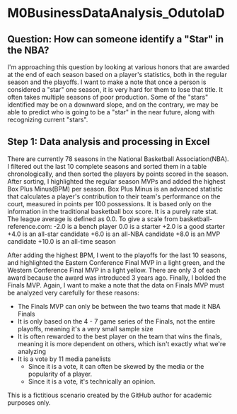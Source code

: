 # M0BusinessDataAnalysis_OdutolaD

## Question: How can someone identify a "Star" in the NBA?
I'm approaching this question by looking at various honors that are awarded at the end of each season based on a player's statistics, both in the regular season and the playoffs. I want to make a note that once a person is considered a "star" one season, it is very hard for them to lose that title. It often takes multiple seasons of poor production. Some of the "stars" identified may be on a downward slope, and on the contrary, we may be able to predict who is going to be a "star" in the near future, along with recognizing current "stars". 

## Step 1: Data analysis and processing in Excel
There are currently 78 seasons in the National Basketball Association(NBA). I filtered out the last 10 complete seasons and sorted them in a table chronologically, and then sorted the players by points scored in the season. After sorting, I highlighted the regular season MVPs and added the highest Box Plus Minus(BPM) per season. Box Plus Minus is an advanced statistic that calculates a player's contribution to their team's performance on the court, measured in points per 100 possessions. It is based only on the information in the traditional basketball box score. It is a purely rate stat. The league average is defined as 0.0. 
To give a scale from basketball-reference.com:
-2.0 is a bench player
0.0 is a starter
+2.0 is a good starter
+4.0 is an all-star candidate
+6.0 is an all-NBA candidate
+8.0 is an MVP candidate
+10.0 is an all-time season

After adding the highest BPM, I went to the playoffs for the last 10 seasons, and highlighted the Eastern Conference Final MVP in a light green, and the Western Conference Final MVP in a light yellow. There are only 3 of each award because the award was introduced 3 years ago. Finally, I bolded the Finals MVP. Again, I want to make a note that the data on Finals MVP must be analyzed very carefully for these reasons:
- The Finals MVP can only be between the two teams that made it NBA Finals
- It is only based on the 4 - 7 game series of the Finals, not the entire playoffs, meaning it's a very small sample size
- It is often rewarded to the best player on the team that wins the finals, meaning it is more dependent on others, which isn't exactly what we're analyzing
- It is a vote by 11 media panelists
  -   Since it is a vote, it can often be skewed by the media or the popularity of a player.
  -   Since it is a vote, it's technically an opinion.




This is a fictitious scenario created by the GitHub author for academic purposes only.
